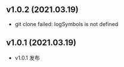 ## v1.0.2 (2021.03.19)

- git clone failed: logSymbols is not defined

## v1.0.1 (2021.03.19)

- v1.0.1 发布
